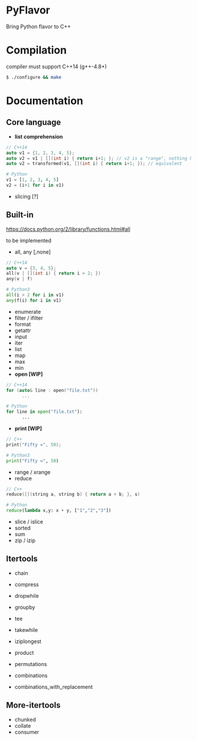 PyFlavor
========

Bring Python flavor to C++

Compilation
===========
compiler must support C++14 (g++-4.8+)
```sh
$ ./configure && make
```
Documentation
=============

Core language
-------------

* **list comprehension**
```C++
// C++14
auto v1 = {1, 2, 3, 4, 5};
auto v2 = v1 | [](int i) { return i+1; }; // v2 is a "range", nothing happened yet
auto v2 = transformed(v1, [](int i) { return i+1; }); // equivalent
```
```Python
# Python
v1 = [1, 2, 3, 4, 5]
v2 = (i+1 for i in v1)
```

* slicing [?]

Built-in
--------

https://docs.python.org/2/library/functions.html#all

to be implemented
* all, any [,none]
```C++
// C++14
auto v = {3, 4, 5};
all(v | [](int i) { return i > 2; })
any(v | f)
```
```Python
# Python3
all(i > 2 for i in v1)
any(f(i) for i in v1)
```
* enumerate
* filter / ifilter
* format
* getattr
* input
* iter
* list
* map
* max
* min
* **open [WIP]**
```C++
// C++14
for (auto& line : open("file.txt"))
      ...
```
```Python
# Python
for line in open("file.txt"):
      ...
```
* **print [WIP]**
```C++
// C++
print("Fifty =", 50);
```
```Python
# Python3
print("Fifty =", 50)
```
* range / xrange
* reduce
```C++
// C++
reduce([](string a, string b) { return a + b; }, s)
```
```Python
# Python
reduce(lambda x,y: x + y, ["1","2","3"])
```
* slice / islice
* sorted
* sum
* zip / izip

Itertools
---------

* chain
* compress
* dropwhile
* groupby
* tee
* takewhile
* iziplongest

* product
* permutations
* combinations
* combinations_with_replacement

More-itertools
-----

* chunked
* collate
* consumer


